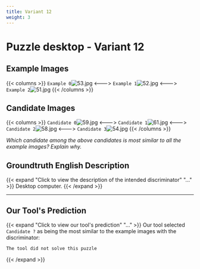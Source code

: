 ```yaml
---
title: Variant 12
weight: 3
---
```


# Puzzle desktop - Variant 12

## Example Images
{{< columns >}}
`Example 0`![53.jpg](/natscene-data/images/53.jpg)
<--->
`Example 1`![52.jpg](/natscene-data/images/52.jpg)
<--->
`Example 2`![51.jpg](/natscene-data/images/51.jpg)
{{< /columns >}}

## Candidate Images
{{< columns >}}
`Candidate 0`![59.jpg](/natscene-data/images/59.jpg)
<--->
`Candidate 1`![61.jpg](/natscene-data/images/61.jpg)
<--->
`Candidate 2`![58.jpg](/natscene-data/images/58.jpg)
<--->
`Candidate 3`![54.jpg](/natscene-data/images/54.jpg)
{{< /columns >}}

*Which candidate among the above candidates is most similar to all the example images? Explain why.*

## Groundtruth English Description

{{< expand "Click to view the description of the intended discriminator" "..." >}}
Desktop computer.
{{< /expand >}}

---



## Our Tool's Prediction

{{< expand "Click to view our tool's prediction" "..." >}}
Our tool selected `Candidate ?` as being the most similar to the example images with the discriminator:
```plaintext
The tool did not solve this puzzle
```
{{< /expand >}}
